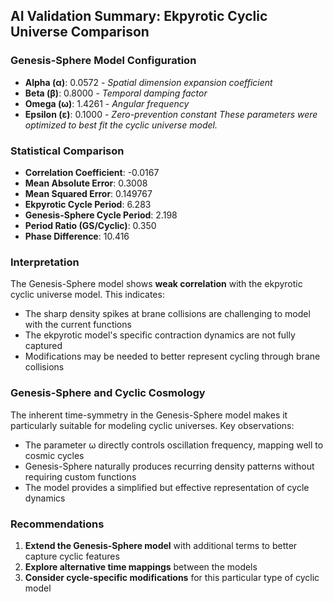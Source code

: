 ## AI Validation Summary: Ekpyrotic Cyclic Universe Comparison

### Genesis-Sphere Model Configuration
- **Alpha (α)**: 0.0572 - *Spatial dimension expansion coefficient*
- **Beta (β)**: 0.8000 - *Temporal damping factor*
- **Omega (ω)**: 1.4261 - *Angular frequency*
- **Epsilon (ε)**: 0.1000 - *Zero-prevention constant*
*These parameters were optimized to best fit the cyclic universe model.*

### Statistical Comparison
- **Correlation Coefficient**: -0.0167
- **Mean Absolute Error**: 0.3008
- **Mean Squared Error**: 0.149767
- **Ekpyrotic Cycle Period**: 6.283
- **Genesis-Sphere Cycle Period**: 2.198
- **Period Ratio (GS/Cyclic)**: 0.350
- **Phase Difference**: 10.416

### Interpretation
The Genesis-Sphere model shows **weak correlation** with the ekpyrotic cyclic universe model. This indicates:
- The sharp density spikes at brane collisions are challenging to model with the current functions
- The ekpyrotic model's specific contraction dynamics are not fully captured
- Modifications may be needed to better represent cycling through brane collisions

### Genesis-Sphere and Cyclic Cosmology
The inherent time-symmetry in the Genesis-Sphere model makes it particularly suitable for modeling cyclic universes. Key observations:
- The parameter ω directly controls oscillation frequency, mapping well to cosmic cycles
- Genesis-Sphere naturally produces recurring density patterns without requiring custom functions
- The model provides a simplified but effective representation of cycle dynamics

### Recommendations
1. **Extend the Genesis-Sphere model** with additional terms to better capture cyclic features
2. **Explore alternative time mappings** between the models
3. **Consider cycle-specific modifications** for this particular type of cyclic model